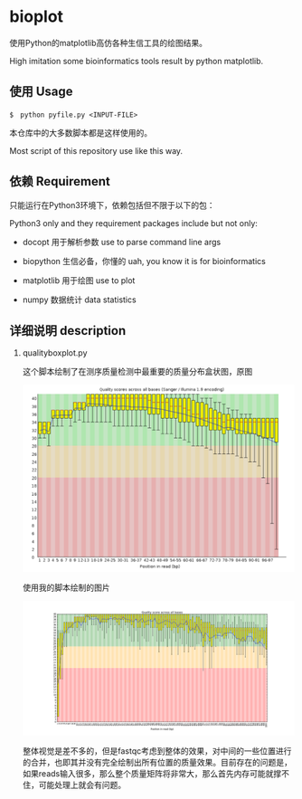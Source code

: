 # bioplot

使用Python的matplotlib高仿各种生信工具的绘图结果。

High imitation some bioinformatics tools result by python matplotlib.

## 使用 Usage

```shell
$　python pyfile.py <INPUT-FILE>
```

本仓库中的大多数脚本都是这样使用的。

Most script of this repository use like this way.

## 依赖 Requirement

只能运行在Python3环境下，依赖包括但不限于以下的包：

Python3 only and they requirement packages include but not only:

- docopt 用于解析参数 use to parse command line args

- biopython 生信必备，你懂的  uah, you know it is for bioinformatics

- matplotlib 用于绘图 use to plot

- numpy 数据统计 data statistics

## 详细说明 description 

1. qualityboxplot.py

   这个脚本绘制了在测序质量检测中最重要的质量分布盒状图，原图

   ![qualityboxplot_by_fastqc.png](https://raw.githubusercontent.com/yangmqglobe/bioplot/master/image/qualityboxplot_by_fastqc.png)

   使用我的脚本绘制的图片

   ![qualityboxplot_by_myscript.png](https://raw.githubusercontent.com/yangmqglobe/bioplot/master/image/qualityboxplot_by_myscript.png)

   整体视觉是差不多的，但是fastqc考虑到整体的效果，对中间的一些位置进行的合并，也即其并没有完全绘制出所有位置的质量效果。目前存在的问题是，如果reads输入很多，那么整个质量矩阵将非常大，那么首先内存可能就撑不住，可能处理上就会有问题。
